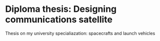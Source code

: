 # Diploma thesis: Designing communications satellite

Thesis on my university specialiazation: spacecrafts and launch vehicles
